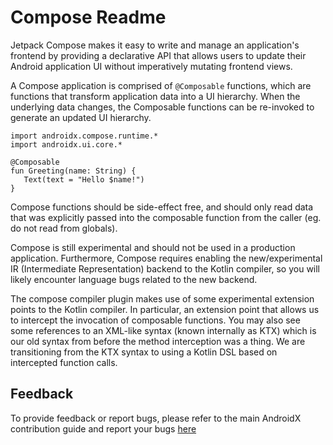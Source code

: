 # Compose Readme

Jetpack Compose makes it easy to write and manage an application's frontend by providing a declarative API that allows users to update their Android application UI without imperatively mutating frontend views.

A Compose application is comprised of `@Composable` functions, which are functions that transform application data into a UI hierarchy.  When the underlying data changes, the Composable functions can be re-invoked to generate an updated UI hierarchy.

```
import androidx.compose.runtime.*
import androidx.ui.core.*

@Composable
fun Greeting(name: String) {
   Text(text = "Hello $name!")
}
```

Compose functions should be side-effect free, and should only read data that was explicitly passed into the composable function from the caller (eg. do not read from globals).

Compose is still experimental and should not be used in a production application.  Furthermore, Compose requires enabling the new/experimental IR (Intermediate Representation) backend to the Kotlin compiler, so you will likely encounter language bugs related to the new backend.

The compose compiler plugin makes use of some experimental extension points to the Kotlin compiler.  In particular, an extension point that allows us to intercept the invocation of composable functions.  You may also see some references to an XML-like syntax (known internally as KTX) which is our old syntax from before the method interception was a thing.  We are transitioning from the KTX syntax to using a Kotlin DSL based on intercepted function calls.

## Feedback
To provide feedback or report bugs, please refer to the main AndroidX contribution guide and report your bugs [here](https://issuetracker.google.com/issues/new?component=610764)


